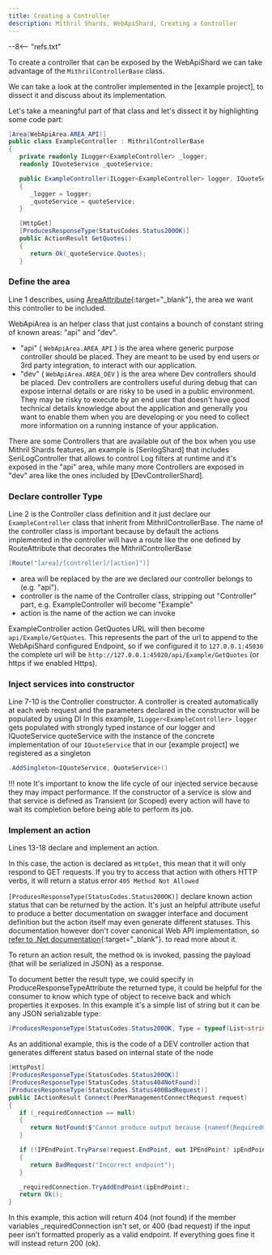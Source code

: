 ```yaml
---
title: Creating a Controller
description: Mithril Shards, WebApiShard, Creating a Controller
---
```


--8<-- "refs.txt"

To create a controller that can be exposed by the WebApiShard we can take advantage of the `MithrilControllerBase` class.

We can take a look at the controller implemented in the [example project], to dissect it and discuss about its implementation.

Let's take a meaningful part of that class and let's dissect it by highlighting some code part:

```c# hl_lines="1 2 7-10 13-18"
[Area(WebApiArea.AREA_API)]
public class ExampleController : MithrilControllerBase
{
   private readonly ILogger<ExampleController> _logger;
   readonly IQuoteService _quoteService;

   public ExampleController(ILogger<ExampleController> logger, IQuoteService quoteService)
   {
      _logger = logger;
      _quoteService = quoteService;
   }

   [HttpGet]
   [ProducesResponseType(StatusCodes.Status200OK)]
   public ActionResult GetQuotes()
   {
      return Ok(_quoteService.Quotes);
   }
```



### Define the area

Line 1 describes, using [AreaAttribute](https://docs.microsoft.com/en-us/dotnet/api/microsoft.aspnetcore.mvc.areaattribute?view=aspnetcore-5.0){:target="_blank"}, the area we want this controller to be included.

WebApiArea is an helper class that just contains a bounch of constant string of known areas: "api" and "dev".

- "api" ( `WebApiArea.AREA_API` ) is the area where generic purpose controller should be placed.
  They are meant to be used by end users or 3rd party integration, to interact with our application.
- "dev" ( `WebApiArea.AREA_DEV` ) is the area where Dev controllers should be placed.
  Dev controllers are controllers useful during debug that can expose internal details or are risky to be used in a 
  public environment.
  They may be risky to execute by an end user that doesn't have good technical details knowledge about the application and generally you want to enable them when you are developing or you need to collect more information on a running instance of your application.

There are some Controllers that are available out of the box when you use Mithril Shards features, an example is [SerilogShard] that includes SeriLogController that allows to control Log filters at runtime and it's exposed in the "api" area, while many more Controllers are exposed in "dev" area like the ones included by [DevControllerShard].



### Declare controller Type

Line 2 is the Controller class definition and it just declare our `ExampleController` class that inherit from MithrilControllerBase.
The name of the controller class is important because by default the actions implemented in the controller will have a route like the one defined by RouteAttribute that decorates the MithrilControllerBase

```c#
[Route("[area]/[controller]/[action]")]
```

- area will be replaced by the are we declared our controller belongs to (e.g. "api").
- controller is the name of the Controller class, stripping out "Controller" part, e.g. ExampleController will become "Example"
- action is the name of the action we can invoke

ExampleController action GetQuotes URL will then become `api/Example/GetQuotes`.
This represents the part of the url to append to the WebApiShard configured Endpoint, so if we configured it to `127.0.0.1:45030` the complete url will be `http://127.0.0.1:45020/api/Example/GetQuotes` (or https if we enabled Https).



### Inject services into constructor

Line 7-10 is the Controller constructor.
A controller is created automatically at each web request and the parameters declared in the constructor will be populated by using DI
In this example, `ILogger<ExampleController> logger` gets populated with strongly typed instance of our logger and IQuoteService quoteService with the instance of the concrete implementation of our `IQuoteService` that in our [example project] we registered as a singleton

```c#
.AddSingleton<IQuoteService, QuoteService>()
```

!!! note
	It's important to know the life cycle of our injected service because they may impact performance. If the constructor of a service is slow and that service is defined as Transient (or Scoped) every action will have to wait its completion before being able to perform its job.



### Implement an action

Lines 13-18 declare and implement an action.

In this case, the action is declared as `HttpGet`, this mean that it will only respond to GET requests. If you try to access that action with others HTTP verbs, it will return a status error `405 Method Not Allowed`

`[ProducesResponseType(StatusCodes.Status200OK)]` declare known action status that can be returned by the action.
It's just an helpful attribute useful to produce a better documentation on swagger interface and document definition but the action itself may even generate different statuses. This documentation however don't cover canonical Web API implementation, so [refer to .Net documentation](https://docs.microsoft.com/it-it/aspnet/core/web-api/advanced/conventions?view=aspnetcore-5.0){:target="_blank"}. to read more about it.

To return an action result, the method `Ok` is invoked, passing the payload (that will be serialized in JSON) as a response.

To document better the result type, we could specify in ProduceResponseTypeAttribute the returned type, it could be helpful for the consumer to know which type of object to receive back and which properties it exposes.
In this example it's a simple list of string but it can be any JSON serializable type:

```c#
[ProducesResponseType(StatusCodes.Status200OK, Type = typeof(List<string>))]
```



As an additional example, this is the code of a DEV controller action that generates different status based on internal state of the node

```c#
[HttpPost]
[ProducesResponseType(StatusCodes.Status200OK)]
[ProducesResponseType(StatusCodes.Status404NotFound)]
[ProducesResponseType(StatusCodes.Status400BadRequest)]
public IActionResult Connect(PeerManagementConnectRequest request)
{
   if (_requiredConnection == null)
   {
      return NotFound($"Cannot produce output because {nameof(RequiredConnection)} is not available");
   }

   if (!IPEndPoint.TryParse(request.EndPoint, out IPEndPoint? ipEndPoint))
   {
      return BadRequest("Incorrect endpoint");
   }

   _requiredConnection.TryAddEndPoint(ipEndPoint);
   return Ok();
}
```

In this example, this action will return 404 (not found) if the member variables _requiredConnection isn't set, or 400 (bad request) if the input peer isn't formatted properly as a valid endpoint. If everything goes fine it will instead return 200 (ok).



